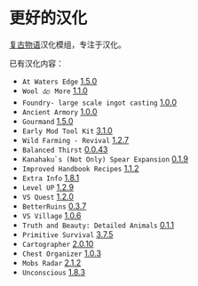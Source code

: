 # 更好的汉化

[复古物语](https://www.vintagestory.at/)汉化模组，专注于汉化。

已有汉化内容：
- `At Waters Edge` [1.5.0](https://mods.vintagestory.at/atwatersedge)
- `Wool 🙵 More` [1.1.0](https://mods.vintagestory.at/wool)
- `Foundry- large scale ingot casting` [1.0.0](https://mods.vintagestory.at/show/mod/1197)
- `Ancient Armory` [1.0.0](https://mods.vintagestory.at/ancientarmory)
- `Gourmand` [1.5.0](https://mods.vintagestory.at/show/mod/14390)
- `Early Mod Tool Kit` [3.1.0](https://mods.vintagestory.at/emtk)
- `Wild Farming - Revival` [1.2.7](https://mods.vintagestory.at/wildfarmingrevival)
- `Balanced Thirst` [0.0.43](https://mods.vintagestory.at/balancedthirst)
- ``Kanahaku`s (Not Only) Spear Expansion`` [0.1.9](https://mods.vintagestory.at/show/mod/11264)
- `Improved Handbook Recipes` [1.1.2](https://mods.vintagestory.at/improvedhandbookrecipes)
- `Extra Info` [1.8.1](https://mods.vintagestory.at/extrainfo)
- `Level UP` [1.2.9](https://mods.vintagestory.at/levelup)
- `VS Quest` [1.2.0](https://mods.vintagestory.at/vsquest)
- `BetterRuins` [0.3.7](https://mods.vintagestory.at/betterruins)
- `VS Village` [1.0.6](https://mods.vintagestory.at/vsvillage)
- `Truth and Beauty: Detailed Animals` [0.1.1](https://mods.vintagestory.at/detailedanimals)
- `Primitive Survival` [3.7.5](https://mods.vintagestory.at/primitivesurvival)
- `Cartographer` [2.0.10](https://mods.vintagestory.at/nbcartographer)
- `Chest Organizer` [1.0.3](https://mods.vintagestory.at/chestorganizer)
- `Mobs Radar` [2.1.2](https://mods.vintagestory.at/mobsradar)
- `Unconscious` [1.8.3](https://mods.vintagestory.at/unconscious)
